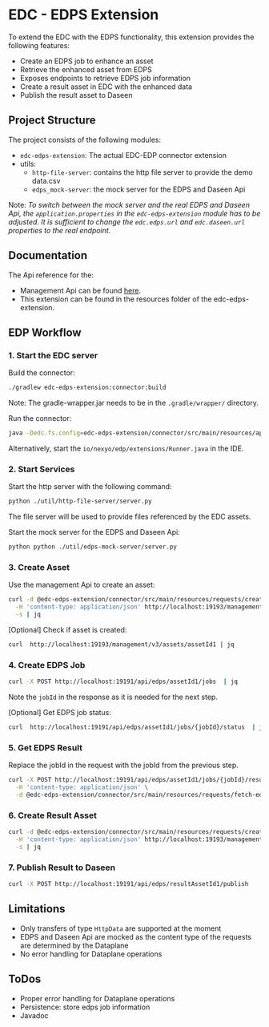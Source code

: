 # EDC - EDPS Extension


To extend the EDC with the EDPS functionality, this extension provides the following features:
- Create an EDPS job to enhance an asset
- Retrieve the enhanced asset from EDPS
- Exposes endpoints to retrieve EDPS job information
- Create a result asset in EDC with the enhanced data
- Publish the result asset to Daseen


## Project Structure

The project consists of the following modules:
- `edc-edps-extension`: The actual EDC-EDP connector extension
- utils: 
  - `http-file-server`: contains the http file server to provide the demo data.csv
  - `edps_mock-server`: the mock server for the EDPS and Daseen Api

Note: *To switch between the mock server and the real EDPS and Daseen Api, the `application.properties` in the `edc-edps-extension` module has to be adjusted.
It is sufficient to change the `edc.edps.url` and `edc.daseen.url` properties to the real endpoint.*

## Documentation

The Api reference for the:
- Management Api can be found [here](https://github.com/eclipse-edc/Connector/blob/gh-pages/openapi/management-api/3.0.6/management-api.yaml).  
- This extension can be found in the resources folder of the edc-edps-extension.


## EDP Workflow

### 1. Start the EDC server

Build the connector:

```bash
./gradlew edc-edps-extension:connector:build
```

Note: The gradle-wrapper.jar needs to be in the `.gradle/wrapper/` directory.

Run the connector:

```bash
java -Dedc.fs.config=edc-edps-extension/connector/src/main/resources/application.properties -jar edc-edps-extension/connector/build/libs/connector.jar
```

Alternatively, start the `io/nexyo/edp/extensions/Runner.java` in the IDE.


### 2. Start Services

Start the http server with the following command:

```bash
python ./util/http-file-server/server.py
```

The file server will be used to provide files referenced by the EDC assets.  

Start the mock server for the EDPS and Daseen Api:

```bash
python python ./util/edps-mock-server/server.py
```

### 3. Create Asset

Use the management Api to create an asset:

```bash
curl -d @edc-edps-extension/connector/src/main/resources/requests/create-asset.json \
  -H 'content-type: application/json' http://localhost:19193/management/v3/assets \
  -s | jq 
```

[Optional] Check if asset is created:

```bash 
curl  http://localhost:19193/management/v3/assets/assetId1 | jq
```


### 4. Create EDPS Job

```bash 
curl -X POST http://localhost:19191/api/edps/assetId1/jobs  | jq
```

Note the `jobId` in the response as it is needed for the next step.

[Optional] Get EDPS job status:

```bash
curl  http://localhost:19191/api/edps/assetId1/jobs/{jobId}/status  | jq
```

### 5. Get EDPS Result

Replace the jobId in the request with the jobId from the previous step.

```bash
curl -X POST http://localhost:19191/api/edps/assetId1/jobs/{jobId}/result \
  -H 'content-type: application/json' \
  -d @edc-edps-extension/connector/src/main/resources/requests/fetch-edps-result.json 
````

### 6. Create Result Asset

```bash
curl -d @edc-edps-extension/connector/src/main/resources/requests/create-result-asset.json \
  -H 'content-type: application/json' http://localhost:19193/management/v3/assets \
  -s | jq 
```


### 7. Publish Result to Daseen

```bash
curl -X POST http://localhost:19191/api/edps/resultAssetId1/publish
```


## Limitations

- Only transfers of type `HttpData` are supported at the moment
- EDPS and Daseen Api are mocked as the content type of the requests are determined by the Dataplane
- No error handling for Dataplane operations


## ToDos

- Proper error handling for Dataplane operations
- Persistence: store edps job information
- Javadoc

